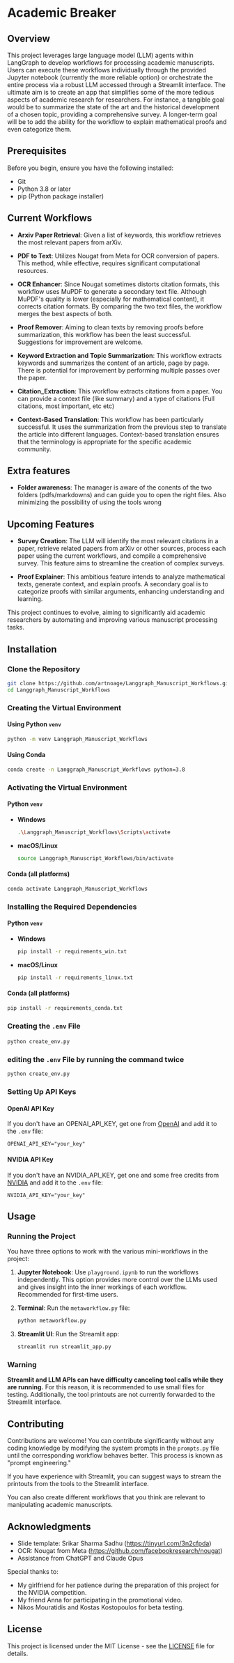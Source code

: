 # Academic Breaker

## Overview

This project leverages large language model (LLM) agents within LangGraph to develop workflows for processing academic manuscripts. Users can execute these workflows individually through the provided Jupyter notebook (currently the more reliable option) or orchestrate the entire process via a robust LLM accessed through a Streamlit interface. The ultimate aim is to create an app that simplifies some of the more tedious aspects of academic research for researchers. For instance, a tangible goal would be to summarize the state of the art and the historical development of a chosen topic, providing a comprehensive survey. A longer-term goal will be to add the ability for the workflow to explain mathematical proofs and even categorize them.

## Prerequisites

Before you begin, ensure you have the following installed:

- Git
- Python 3.8 or later
- pip (Python package installer)

## Current Workflows

- **Arxiv Paper Retrieval**: Given a list of keywords, this workflow retrieves the most relevant papers from arXiv.
  
- **PDF to Text**: Utilizes Nougat from Meta for OCR conversion of papers. This method, while effective, requires significant computational resources.

- **OCR Enhancer**: Since Nougat sometimes distorts citation formats, this workflow uses MuPDF to generate a secondary text file. Although MuPDF's quality is lower (especially for mathematical content), it corrects citation formats. By comparing the two text files, the workflow merges the best aspects of both.

- **Proof Remover**: Aiming to clean texts by removing proofs before summarization, this workflow has been the least successful. Suggestions for improvement are welcome.

- **Keyword Extraction and Topic Summarization**: This workflow extracts keywords and summarizes the content of an article, page by page. There is potential for improvement by performing multiple passes over the paper.

- **Citation_Extraction**: This workflow extracts citations from a  paper. You can provide a context file (like summary) and a type of citations (Full citations, most important, etc etc)

- **Context-Based Translation**: This workflow has been particularly successful. It uses the summarization from the previous step to translate the article into different languages. Context-based translation ensures that the terminology is appropriate for the specific academic community.


## Extra features

- **Folder awareness**: The manager is aware of the conents of the two folders (pdfs/markdowns) and can guide you to open the right files. Also minimizing the possibility of using the tools wrong

## Upcoming Features

- **Survey Creation**: The LLM will identify the most relevant citations in a paper, retrieve related papers from arXiv or other sources, process each paper using the current workflows, and compile a comprehensive survey. This feature aims to streamline the creation of complex surveys.

- **Proof Explainer**: This ambitious feature intends to analyze mathematical texts, generate context, and explain proofs. A secondary goal is to categorize proofs with similar arguments, enhancing understanding and learning.

This project continues to evolve, aiming to significantly aid academic researchers by automating and improving various manuscript processing tasks.

## Installation

### Clone the Repository
```sh
git clone https://github.com/artnoage/Langgraph_Manuscript_Workflows.git
cd Langgraph_Manuscript_Workflows
```

### Creating the Virtual Environment

#### Using Python `venv`
```sh
python -m venv Langgraph_Manuscript_Workflows
```

#### Using Conda
```sh
conda create -n Langgraph_Manuscript_Workflows python=3.8
```

### Activating the Virtual Environment

#### Python `venv`
- **Windows**
    ```sh
    .\Langgraph_Manuscript_Workflows\Scripts\activate
    ```
- **macOS/Linux**
    ```sh
    source Langgraph_Manuscript_Workflows/bin/activate
    ```

#### Conda (all platforms)
```sh
conda activate Langgraph_Manuscript_Workflows
```

### Installing the Required Dependencies

#### Python `venv`
- **Windows**
    ```sh
    pip install -r requirements_win.txt
    ```
- **macOS/Linux**
    ```sh
    pip install -r requirements_linux.txt
    ```

#### Conda (all platforms)
```sh
pip install -r requirements_conda.txt
```

### Creating the `.env` File

#### 
```sh
python create_env.py
```

### editing the `.env` File by running the command twice
```sh
python create_env.py
```
### Setting Up API Keys

#### OpenAI API Key
If you don't have an OPENAI_API_KEY, get one from [OpenAI](https://platform.openai.com/account/api-keys) and add it to the `.env` file:
```env
OPENAI_API_KEY="your_key"
```

#### NVIDIA API Key
If you don't have an NVIDIA_API_KEY, get one and some free credits from [NVIDIA](https://build.nvidia.com/explore/discover#llama3-70b) and add it to the `.env` file:
```env
NVIDIA_API_KEY="your_key"
```

## Usage

### Running the Project

You have three options to work with the various mini-workflows in the project:

1. **Jupyter Notebook**: Use `playground.ipynb` to run the workflows independently. This option provides more control over the LLMs used and gives insight into the inner workings of each workflow. Recommended for first-time users.

2. **Terminal**: Run the `metaworkflow.py` file:
   ```sh
   python metaworkflow.py
   ```

3. **Streamlit UI**: Run the Streamlit app:
   ```sh
   streamlit run streamlit_app.py
   ```

### Warning

**Streamlit and LLM APIs can have difficulty canceling tool calls while they are running.** For this reason, it is recommended to use small files for testing. Additionally, the tool printouts are not currently forwarded to the Streamlit interface.

## Contributing

Contributions are welcome! You can contribute significantly without any coding knowledge by modifying the system prompts in the `prompts.py` file until the corresponding workflow behaves better. This process is known as "prompt engineering."

If you have experience with Streamlit, you can suggest ways to stream the printouts from the tools to the Streamlit interface.

You can also create different workflows that you think are relevant to manipulating academic manuscripts.

## Acknowledgments

- Slide template: Srikar Sharma Sadhu (https://tinyurl.com/3n2cfpda)
- OCR: Nougat from Meta (https://github.com/facebookresearch/nougat)
- Assistance from ChatGPT and Claude Opus

Special thanks to:
- My girlfriend for her patience during the preparation of this project for the NVIDIA competition.
- My friend Anna for participating in the promotional video.
- Nikos Mouratidis and Kostas Kostopoulos for beta testing.

## License

This project is licensed under the MIT License - see the [LICENSE](LICENSE) file for details.